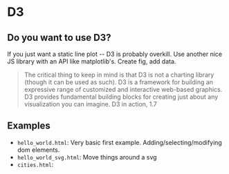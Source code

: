 # D3

## Do you want to use D3?

If you just want a static line plot -- D3 is probably overkill. Use another nice JS library with an API like matplotlib's. Create fig, add data.

> The critical thing to keep in mind is that D3 is not a charting library (though it can be used as such). D3 is a framework for building an expressive range of customized and interactive web-based graphics. D3 provides fundamental building blocks for creating just about any visualization you can imagine.
> D3 in action, 1.7


## Examples

* `hello_world.html`: Very basic first example. Adding/selecting/modifying dom elements.
* `hello_world_svg.html`: Move things around a svg
* `cities.html`:
